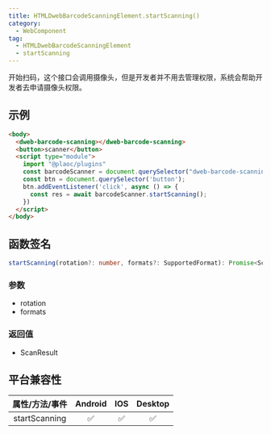 ```yaml
---
title: HTMLDwebBarcodeScanningElement.startScanning()
category:
  - WebComponent
tag:
  - HTMLDwebBarcodeScanningElement
  - startScanning
---
```


开始扫码，这个接口会调用摄像头，但是开发者并不用去管理权限，系统会帮助开发者去申请摄像头权限。

## 示例

```html
<body>
  <dweb-barcode-scanning></dweb-barcode-scanning>
  <button>scanner</button>
  <script type="module">
    import "@plaoc/plugins"
    const barcodeScanner = document.querySelector("dweb-barcode-scanning")!
    const btn = document.querySelector('button');
    btn.addEventListener('click', async () => {
      const res = await barcodeScanner.startScanning();
    })
  </script>
</body>
```

## 函数签名

```ts
startScanning(rotation?: number, formats?: SupportedFormat): Promise<ScanResult>
```

### 参数

- rotation
- formats

### 返回值

- ScanResult

## 平台兼容性

| 属性/方法/事件 | Android | IOS | Desktop |
| :------------: | :-----: | :-: | :-----: |
| startScanning  |   ✅    | ✅  |   ✅    |
